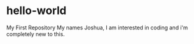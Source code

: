 # hello-world
My First Repository
My names Joshua, I am interested in coding and i'm completely new to this.
